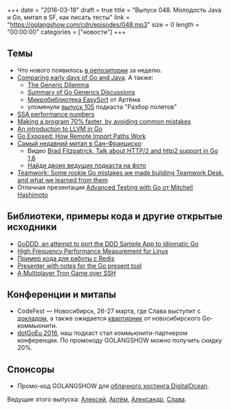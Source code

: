 +++
date = "2016-03-18"
draft = true
title = "Выпуск 048. Молодость Java и Go, митап в SF, как писать тесты"
link = "https://golangshow.com/cdn/episodes/048.mp3"
size = 0
length = "00:00:00"
categories = ["новости"]
+++

## Темы
- Что нового появилось [в репозитории](https://github.com/golang/go) за неделю.
- [Comparing early days of Go and Java](https://medium.freecodecamp.com/comparing-early-days-of-go-and-java-db8163bc6798). А также:
  - [The Generic Dilemma](http://research.swtch.com/generic)
  - [Summary of Go Generics Discussions](https://docs.google.com/document/d/1vrAy9gMpMoS3uaVphB32uVXX4pi-HnNjkMEgyAHX4N4/edit?pli=1)
  - [Микробиблиотека EasySort](https://github.com/miolini/easysort) от Артёма
  - упомянули [выпуск 105](http://razbor-poletov.com/2016/03/episode-105.html) подкаста "Разбор полетов"
- [SSA performance numbers](https://groups.google.com/forum/#!topic/golang-dev/m1r8kSle30Y)
- [Making a program 70% faster, by avoiding common mistakes](http://blog.fmpwizard.com/blog/go_making_a_program_70_faster_by_avoiding_common_mistakes)
- [An introduction to LLVM in Go](https://blog.felixangell.com/an-introduction-to-llvm-in-go/)
- [Go Exposed: How Remote Import Paths Work](http://engineeredweb.com/blog/2016/go-exposed-remote-import-paths/)
- [Самый недавний митап в Сан-Франциско](http://www.meetup.com/golangsf/events/226090314/):
  - Видео [Brad Fitzpatrick, Talk about HTTP/2 and http2 support in Go 1.6](https://youtu.be/FARQMJndUn0)
  - [Найди двоих ведущих подкаста на фото](https://twitter.com/Cassandraoid/status/710319032428199937)
- [Teamwork: Some rookie Go mistakes we made building Teamwork Desk, and what we learned from them](http://engineroom.teamwork.com/go-learn/)
- Отличная презентация [Advanced Testing with Go от Mitchell Hashimoto](https://speakerdeck.com/mitchellh/advanced-testing-with-go)

## Библиотеки, примеры кода и другие открытые исходники
- [GoDDD, an attempt to port the DDD Sample App to idiomatic Go](https://github.com/marcusolsson/goddd)
- [High Frequency Performance Measurement for Linux](https://github.com/uber-common/cpustat)
- [Пример кода для работы с Redis](http://www.alexedwards.net/blog/working-with-redis)
- [Presenter with notes for the Go present tool](https://github.com/audreylim/go-presenter)
- [A Multiplayer Tron Game over SSH](https://github.com/zachlatta/sshtron)

## Конференции и митапы
- CodeFest — Новосибирск, 26-27 марта, где Слава выступит с  [докладом](http://2016.codefest.ru/lecture/1068), а также ожидается  [квартирник](http://2016.codefest.ru/lecture/1121) от новосибирского Go-коммьюнити.
- [dotGoEu 2016](http://www.dotgo.eu), наш подкаст стал коммьюнити-партнером конференции. По промокоду GOLANGSHOW можно получить скидку 20%.

## Спонсоры
- Промо-код GOLANGSHOW для [облачного хостинга DigitalOcean](https://www.digitalocean.com/?utm_campaign=golangshow&utm_medium=podcast&refcode=63eedb038a3e).

Ведущие этого выпуска: [Алексей](https://twitter.com/paaleksey), [Артём](https://twitter.com/miolini), [Александр](https://twitter.com/LK4D4math), [Слава](https://twitter.com/m0sth8).
